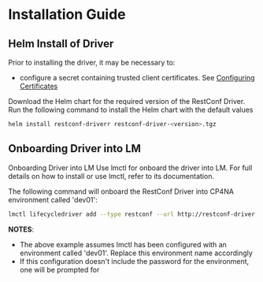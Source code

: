 # Installation Guide

## Helm Install of Driver

Prior to installing the driver, it may be necessary to:
- configure a secret containing trusted client certificates. See [Configuring Certificates](ConfiguringCertificates.md)


Download the Helm chart for the required version of the RestConf Driver. Run the following command to install the Helm chart with the default values

```bash
helm install restconf-driverr restconf-driver-<version>.tgz
```

## Onboarding Driver into LM

Onboarding Driver into LM
Use lmctl for onboard the driver into LM. For full details on how to install or use lmctl, refer to its documentation.

The following command will onboard the RestConf Driver into CP4NA environment called 'dev01':

```bash
lmctl lifecycledriver add --type restconf --url http://restconf-driver:8196 dev01
```

**NOTES**:
- The above example assumes lmctl has been configured with an environment called 'dev01'. Replace this environment name accordingly
- If this configuration doesn't include the password for the environment, one will be prompted for

